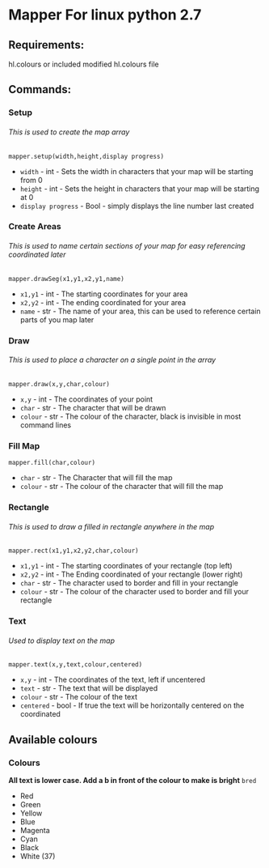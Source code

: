 # Mapper For linux python 2.7

## Requirements:

hl.colours or included modified hl.colours file

## Commands:

### Setup
###### This is used to create the map array
```
mapper.setup(width,height,display progress)
```
- ```width``` - int - Sets the width in characters that your map will be starting from 0
- ```height``` - int - Sets the height in characters that your map will be starting at 0
- ```display progress``` - Bool - simply displays the line number last created

### Create Areas
###### This is used to name certain sections of your map for easy referencing coordinated later
```mapper.drawSeg(x1,y1,x2,y1,name)```
- ```x1,y1``` - int - The starting coordinates for your area
- ```x2,y2``` - int - The ending coordinated for your area
- ```name``` - str - The name of your area, this can be used to reference certain parts of you map later

### Draw
###### This is used to place a character on a single point in the array

```mapper.draw(x,y,char,colour)```

- ```x,y``` - int - The coordinates of your point
- ```char``` - str - The character that will be drawn
- ```colour``` - str - The colour of the character, black is invisible in most command lines

### Fill Map

```mapper.fill(char,colour)```
- ```char``` - str - The Character that will fill the map
- ```colour``` - str - The colour of the character that will fill the map

### Rectangle
###### This is used to draw a filled in rectangle anywhere in the map

```mapper.rect(x1,y1,x2,y2,char,colour)```
- ```x1,y1``` - int - The starting coordinates of your rectangle (top left)
- ```x2,y2``` - int - The Ending coordinated of your rectangle (lower right)
- ```char``` - str - The character used to border and fill in your rectangle
- ```colour``` - str - The colour of the character used to border and fill your rectangle

### Text
###### Used to display text on the map

```mapper.text(x,y,text,colour,centered)```
- ```x,y``` - int - The coordinates of the text, left if uncentered
- ```text``` - str - The text that will be displayed
- ```colour``` - str - The colour of the text
- ```centered``` - bool - If true the text will be horizontally centered on the coordinated

## Available colours
### Colours
**All text is lower case. Add a b in front of the colour to make is bright**
```bred```

- Red
- Green
- Yellow
- Blue
- Magenta
- Cyan
- Black
- White (37)
